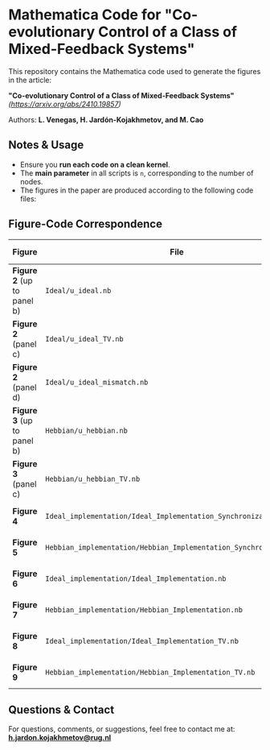 # Mathematica Code for "Co-evolutionary Control of a Class of Mixed-Feedback Systems"

This repository contains the Mathematica code used to generate the figures in the article:

**"Co-evolutionary Control of a Class of Mixed-Feedback Systems"**  
*(https://arxiv.org/abs/2410.19857)*  

Authors: **L. Venegas, H. Jardón-Kojakhmetov, and M. Cao**

## Notes & Usage
- Ensure you **run each code on a clean kernel**.
- The **main parameter** in all scripts is `n`, corresponding to the number of nodes.
- The figures in the paper are produced according to the following code files:

## Figure-Code Correspondence
| Figure | File | Parameter Settings |
|--------|---------------------------------|----------------|
| **Figure 2** (up to panel b) | `Ideal/u_ideal.nb` | (a) `n = 4`, (b) `n = 100` |
| **Figure 2** (panel c) | `Ideal/u_ideal_TV.nb` | - |
| **Figure 2** (panel d) | `Ideal/u_ideal_mismatch.nb` | - |
| **Figure 3** (up to panel b) | `Hebbian/u_hebbian.nb` | (a) `n = 4`, (b) `n = 100` |
| **Figure 3** (panel c) | `Hebbian/u_hebbian_TV.nb` | - |
| **Figure 4** | `Ideal_implementation/Ideal_Implementation_Synchronization.nb` | (a) `n = 4`, (b) `n = 100` |
| **Figure 5** | `Hebbian_implementation/Hebbian_Implementation_Synchronization.nb` | (a) `n = 4`, (b) `n = 100` |
| **Figure 6** | `Ideal_implementation/Ideal_Implementation.nb` | (a) `n = 4`, (b) `n = 100` |
| **Figure 7** | `Hebbian_implementation/Hebbian_Implementation.nb` | (a) `n = 4`, (b) `n = 100` |
| **Figure 8** | `Ideal_implementation/Ideal_Implementation_TV.nb` | (a) `n = 4`, (b) `n = 100` |
| **Figure 9** | `Hebbian_implementation/Hebbian_Implementation_TV.nb` | (a) `n = 4`, (b) `n = 100` |

## Questions & Contact
For questions, comments, or suggestions, feel free to contact me at:  **h.jardon.kojakhmetov@rug.nl**
